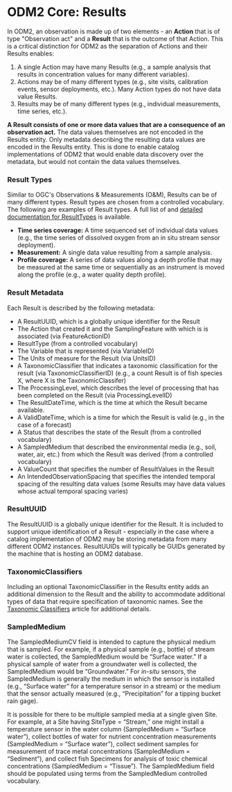 ODM2 Core: Results
==================

In ODM2, an observation is made up of two elements - an **Action** that is of type "Observation act" and a **Result** that is the outcome of that Action. This is a critical distinction for ODM2 as the separation of Actions and their Results enables:

1. A single Action may have many Results (e.g., a sample analysis that results in concentration values for many different variables). 
2. Actions may be of many different types (e.g., site visits, calibration events, sensor deployments, etc.). Many Action types do not have data value Results.
3. Results may be of many different types (e.g., individual measurements, time series, etc.).

**A Result consists of one or more data values that are a consequence of an observation act.** The data values themselves are not encoded in the Results entity. Only metadata describing the resulting data values are encoded in the Results entity. This is done to enable catalog implementations of ODM2 that would enable data discovery over the metadata, but would not contain the data values themselves. 

### Result Types ###
Similar to OGC's Observations & Measurements (O&M), Results can be of many different types. Result types are chosen from a controlled vocabulary. The following are examples of Result types.  A full list of and [detailed documentation for ResultTypes](ext_results.md) is available.

* **Time series coverage:** A time sequenced set of individual data values (e.g., the time series of dissolved oxygen from an in situ stream sensor deployment).
* **Measurement:** A single data value resulting from a sample analysis.
* **Profile coverage:** A series of data values along a depth profile that may be measured at the same time or sequentially as an instrument is moved along the profile (e.g., a water quality depth profile).

### Result Metadata ###
Each Result is described by the following metadata:

* A ResultUUID, which is a globally unique identifier for the Result
* The Action that created it and the SamplingFeature with which is is associated (via FeatureActionID)
* ResultType (from a controlled vocabulary)
* The Variable that is represented (via VariableID)
* The Units of measure for the Result (via UnitsID)
* A TaxonomicClassifier that indicates a taxonomic classification for the result (via TaxonomicClassifierID) (e.g., a count Result is of fish species X, where X is the TaxonomicClassifer)
* The ProcessingLevel, which describes the level of processing that has been completed on the Result (via ProcessingLevelID)
* The ResultDateTime, which is the time at which the Result became available.
* A ValidDateTime, which is a time for which the Result is valid (e.g., in the case of a forecast)
* A Status that describes the state of the Result (from a controlled vocabulary)
* A SampledMedium that described the environmental media (e.g., soil, water, air, etc.) from which the Result was derived (from a controlled vocabulary)
* A ValueCount that specifies the number of ResultValues in the Result
* An IntendedObservationSpacing that specifies the intended temporal spacing of the resulting data values (some Results may have data values whose actual temporal spacing varies)

### ResultUUID ###
The ResultUUID is a globally unique identifier for the Result. It is included to support unique identification of a Result - especially in the case where a catalog implementation of ODM2 may be storing metadata from many different ODM2 instances. ResultUUIDs will typically be GUIDs generated by the machine that is hosting an ODM2 database. 

### TaxonomicClassifiers ###
Including an optional TaxonomicClassifier in the Results entity adds an additional dimension to the Result and the ability to accommodate additional types of data that require specification of taxonomic names. See the [Taxonomic Classifiers](core_taxonomicclassifiers.md) article for additional details. 

### SampledMedium ###
The SampledMediumCV field is intended to capture the physical medium that is sampled. For example, if a physical sample (e.g., bottle) of stream water is collected, the SampledMedium would be “Surface water.” If a physical sample of water from a groundwater well is collected, the SampledMedium would be “Groundwater.” For *in-situ* sensors, the SampledMedium is generally the medium in which the sensor is installed (e.g., “Surface water” for a temperature sensor in a stream) or the medium that the sensor actually measured (e.g., “Precipitation” for a tipping bucket rain gage).

It is possible for there to be multiple sampled media at a single given Site. For example, at a Site having SiteType = “Stream,” one might install a temperature sensor in the water column (SampledMedium = “Surface water”), collect bottles of water for nutrient concentration measurements (SampledMedium = “Surface water”), collect sediment samples for measurement of trace metal concentrations (SampledMedium = “Sediment”), and collect fish Specimens for analysis of toxic chemical concentrations (SampledMedium = “Tissue”). The SampledMedium field should be populated using terms from the SampledMedium controlled vocabulary.



